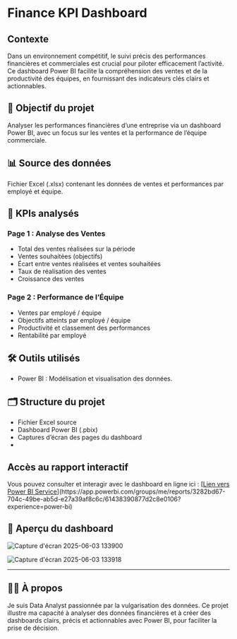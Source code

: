 # Finance KPI Dashboard

## Contexte  
Dans un environnement compétitif, le suivi précis des performances financières et commerciales est crucial pour piloter efficacement l’activité. Ce dashboard Power BI facilite la compréhension des ventes et de la productivité des équipes, en fournissant des indicateurs clés clairs et actionnables.

## 🎯 Objectif du projet  
Analyser les performances financières d’une entreprise via un dashboard Power BI, avec un focus sur les ventes et la performance de l’équipe commerciale.

## 📊 Source des données  
Fichier Excel (.xlsx) contenant les données de ventes et performances par employé et équipe.

## 🔑 KPIs analysés  

### Page 1 : Analyse des Ventes  
- Total des ventes réalisées sur la période  
- Ventes souhaitées (objectifs)  
- Écart entre ventes réalisées et ventes souhaitées  
- Taux de réalisation des ventes  
- Croissance des ventes  

### Page 2 : Performance de l’Équipe  
- Ventes par employé / équipe  
- Objectifs atteints par employé / équipe  
- Productivité et classement des performances  
- Rentabilité par employé  

## 🛠️ Outils utilisés  
- Power BI : Modélisation et visualisation des données.

## 🗂️ Structure du projet  
- Fichier Excel source  
- Dashboard Power BI (.pbix)  
- Captures d’écran des pages du dashboard
- 
## Accès au rapport interactif  
Vous pouvez consulter et interagir avec le dashboard en ligne ici : [[Lien vers Power BI Service](https://app.powerbi.com/...)](https://app.powerbi.com/groups/me/reports/3282bd67-704c-49be-ab5d-e27a39af8c6c/61438390877d2c8e0106?experience=power-bi)

## 📸 Aperçu du dashboard  
![Capture d'écran 2025-06-03 133900](https://github.com/user-attachments/assets/b56c5015-843e-4f4c-89aa-fc3c6a270b30)

![Capture d'écran 2025-06-03 133918](https://github.com/user-attachments/assets/0f472577-4945-4fc2-9737-38cbbe7afae6)

---

## 👩‍💻 À propos

Je suis Data Analyst passionnée par la vulgarisation des données. Ce projet illustre ma capacité à analyser des données financières et à créer des dashboards clairs, précis et actionnables avec Power BI, pour faciliter la prise de décision.


